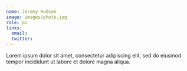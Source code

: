```yaml
---
name: Jeremy Hudson
image: images/photo.jpg
role: pi
links:
  email:
  twitter:
---
```


Lorem ipsum dolor sit amet, consectetur adipiscing elit, sed do eiusmod tempor incididunt ut labore et dolore magna aliqua.
